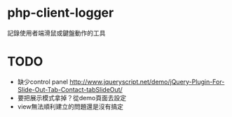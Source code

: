 # php-client-logger
記錄使用者端滑鼠或鍵盤動作的工具

# TODO
* 缺少control panel http://www.jqueryscript.net/demo/jQuery-Plugin-For-Slide-Out-Tab-Contact-tabSlideOut/
* 要把展示模式拿掉？從demo頁面去設定
* view無法順利建立的問題還是沒有搞定